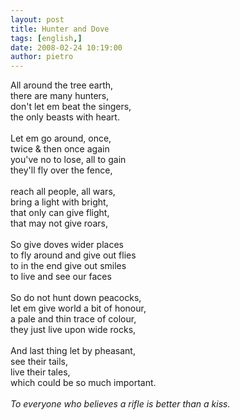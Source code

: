 ```yaml
---
layout: post
title: Hunter and Dove
tags: [english,]
date: 2008-02-24 10:19:00
author: pietro
---
```

All around the tree earth,<br/>there are many hunters,<br/>don't let em beat the singers,<br/>the only beasts with heart.<br/><br/>Let em go around, once,<br/>twice &amp; then once again<br/>you've no to lose, all to gain<br/>they'll fly over the fence,<br/><br/>reach all people, all wars,<br/>bring a light with bright,<br/>that only can give flight,<br/>that may not give roars,<br/><br/>So give doves wider places<br/>to fly around and give out flies<br/>to in the end give out smiles<br/>to live and see our faces<br/><br/>So do not hunt down peacocks,<br/>let em give world a bit of honour,<br/>a pale and thin trace of colour,<br/>they just live upon wide rocks,<br/><br/>And last thing let by pheasant,<br/>see their tails,<br/>live their tales,<br/>which could be so much important.<br/><br/><span style="font-style: italic">To everyone who believes a rifle is better than a kiss.</span>
